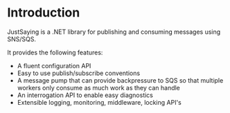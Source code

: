 # Introduction

JustSaying is a .NET library for publishing and consuming messages using SNS/SQS.

It provides the following features:

* A fluent configuration API
* Easy to use publish/subscribe conventions
* A message pump that can provide backpressure to SQS so that multiple workers only consume as much work as they can handle
* An interrogation API to enable easy diagnostics
* Extensible logging, monitoring, middleware, locking API's



